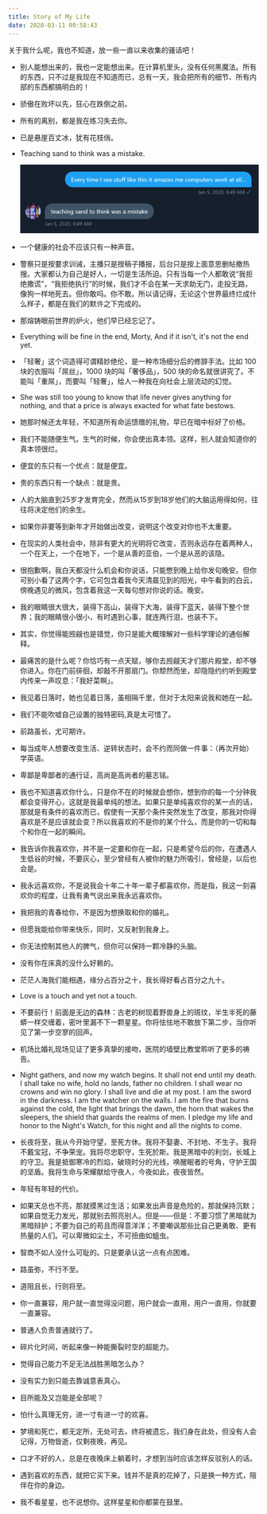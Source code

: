 ```yaml
---
title: Story of My Life
date: 2020-03-11 09:58:43
---
```


关于我什么呢，我也不知道，放一些一直以来收集的骚话吧！

*   别人能想出来的，我也一定能想出来。在计算机里头，没有任何黑魔法。所有的东西，只不过是我现在不知道而已，总有一天，我会把所有的细节、所有内部的东西都搞明白的！

*   骄傲在败坏以先，狂心在跌倒之前。

*   所有的离别，都是我在练习失去你。

*   已是悬崖百丈冰，犹有花枝俏。

*   Teaching sand to think was a mistake.

    ![Teaching sand to think was a mistake.](index/Teaching-sand-to-think-was-a-mistake.png)

*   一个健康的社会不应该只有一种声音。

*   警察只是按要求训诫，主播只是按稿子播报，后台只是按上面意思删帖撤热搜。大家都认为自己是好人，一切是生活所迫。只有当每一个人都敢说“我拒绝撒谎”，“我拒绝执行”的时候，我们才不会在某一天求助无门，走投无路，像狗一样地死去。但你敢吗。你不敢。所以请记得，无论这个世界最终烂成什么样子，都是在我们的默许之下完成的。

*   那熔铸眼前世界的炉火，他们早已经忘记了。

*   Everything will be fine in the end, Morty, And if it isn&apos;t, it&apos;s not the end yet.

*   「轻奢」这个词造得可谓精妙绝伦，是一种市场细分后的修辞手法。比如 100 块的衣服叫「屌丝」，1000 块的叫「奢侈品」，500 块的命名就很讲究了。不能叫「重屌」，而要叫「轻奢」，给人一种我在向社会上层流动的幻觉。

*   She was still too young to know that life never gives anything for nothing, and that a price is always exacted for what fate bestows.

*   她那时候还太年轻，不知道所有命运馈赠的礼物，早已在暗中标好了价格。

*   我们不能随便生气。生气的时候，你会使出真本领。这样，别人就会知道你的真本领很烂。

*   便宜的东只有一个优点：就是便宜。

*   贵的东西只有一个缺点：就是贵。

*   人的大脑直到25岁才发育完全，然而从15岁到18岁他们的大脑运用得如何，往往将决定他们的余生。

*   如果你非要等到新年才开始做出改变，说明这个改变对你也不太重要。

*   在现实的人类社会中，除非有更大的光明将它改变，否则永远存在着两种人，一个在天上，一个在地下，一个是从善的亚伯，一个是从恶的该隐。

*   很抱歉啊，我白天都没什么机会和你说话，只能憋到晚上给你发句晚安。但你可别小看了这两个字，它可包含着我今天清晨见到的阳光，中午看到的白云，傍晚遇见的微风，包含着我这一天每句想对你说的话。晚安。

*   我的眼睛很大很大，装得下高山，装得下大海，装得下蓝天，装得下整个世界；我的眼睛很小很小，有时遇到心事，就连两行泪，也装不下。

*   其实，你觉得能觊觎也是错觉，你只是能大概理解对一些科学理论的通俗解释。

*   最痛苦的是什么呢？你恰巧有一点天赋，够你去觊觎天才们那片殿堂，却不够你进入。你在门前徘徊，却敲不开那扇门。你颓然而坐，却隐隐约约听到殿堂内传来一声叹息：「我好菜啊」。

*   我见着日落时，她也见着日落，虽相隔千里，但对于太阳来说我和她在一起。

*   我们不能吹嘘自己设置的独特密码,真是太可惜了。

*   前路虽长，尤可期许。

*   每当成年人想要改变生活、逆转状态时，会不约而同做一件事：（再次开始）学英语。

*   卑鄙是卑鄙者的通行证，高尚是高尚者的墓志铭。

*   我也不知道喜欢你什么，只是你不在的时候就会想你，想到你的每一个分钟我都会变得开心，这就是我最单纯的想法。如果只是单纯喜欢你的某一点的话，那就是有条件的喜欢而已，假使有一天那个条件突然发生了改变，那我对你得喜欢是不是应该就会变？所以我喜欢的不是你的某个什么，而是你的一切和每个和你在一起的瞬间。

*   我告诉你我喜欢你，并不是一定要和你在一起，只是希望今后的你，在遭遇人生低谷的时候，不要灰心，至少曾经有人被你的魅力所吸引，曾经是，以后也会是。

*   我永远喜欢你，不是说我会十年二十年一辈子都喜欢你，而是指，我这一刻喜欢你的程度，让我有勇气说出来我永远喜欢你。

*   我把我的青春给你，不是因为想换取和你的婚礼。

*   但愿我能给你带来快乐，同时，又反射到我身上。

*   你无法控制其他人的脾气，但你可以保持一颗冷静的头脑。

*   没有你在床真的没什么好赖的。

*   茫茫人海我们能相遇，缘分占百分之十，我长得好看占百分之九十。

*   Love is a touch and yet not a touch. 

*   不要前行！前面是无边的森林：古老的树现着野兽身上的斑纹，半生半死的藤蟒一样交缠着，密叶里漏不下一颗星星。你将怯怯地不敢放下第二步，当你听见了第一步空寥的回声。

*   机场比婚礼现场见证了更多真挚的接吻，医院的墙壁比教堂聆听了更多的祷告。

*   Night gathers, and now my watch begins. It shall not end until my death. I shall take no wife, hold no lands, father no children. I shall wear no crowns and win no glory. I shall live and die at my post. I am the sword in the darkness. I am the watcher on the walls. I am the fire that burns against the cold, the light that brings the dawn, the horn that wakes the sleepers, the shield that guards the realms of men. I pledge my life and honor to the Night&apos;s Watch, for this night and all the nights to come.

*   长夜将至，我从今开始守望，至死方休。我将不娶妻、不封地、不生子。我将不戴宝冠，不争荣宠。我将尽忠职守，生死於斯。我是黑暗中的利剑，长城上的守卫。我是抵御寒冷的烈焰，破晓时分的光线，唤醒眠者的号角，守护王国的坚盾。我将生命与荣耀献给守夜人，今夜如此，夜夜皆然。

*   年轻有年轻的代价。

*   如果天总也不亮，那就摸黑过生活；如果发出声音是危险的，那就保持沉默；如果自觉无力发光，那就别去照亮别人。但是——但是：不要习惯了黑暗就为黑暗辩护；不要为自己的苟且而得意洋洋；不要嘲讽那些比自己更勇敢、更有热量的人们。可以卑微如尘土，不可扭曲如蛆虫。

*   智商不如人没什么可耻的。只是要承认这一点有点困难。

*   路虽弥，不行不至。

*   道阻且长，行则将至。

*   你一直兼容，用户就一直觉得没问题，用户就会一直用，用户一直用，你就要一直兼容。

*   普通人负责普通就行了。

*   碎片化时间，听起来像一种能撕裂时空的超能力。

*   觉得自己能力不足无法战胜黑暗怎么办？

*   没有实力到只能去靠诚意表真心。

*   目所能及又岂能是全部呢？

*   怕什么真理无穷，进一寸有进一寸的欢喜。

*   梦境和死亡，都无定所，无处可去，终将被遗忘，我们身在此处，但没有人会记得，万物皆逝，仅剩夜晚，再见。

*   口才不好的人，总是在夜晚床上躺着时，才想到当时应该怎样反驳别人的话。

*   遇到喜欢的东西，就把它买下来。钱并不是真的花掉了，只是换一种方式，陪伴在你的身边。

*   我不看星星，也不说想你。这样星星和你都蒙在鼓里。

